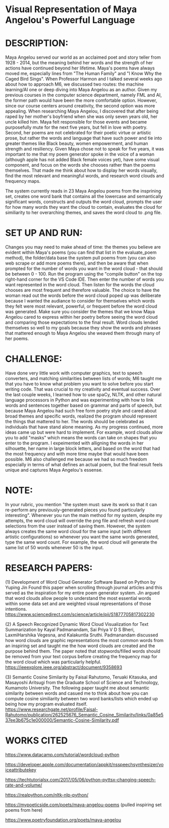 # Visual Representation of Maya Angelou's Powerful Language  
# DESCRIPTION: 
Maya Angelou served our world as an acclaimed poet and story teller from 1928 - 2014, but the meaning behind her words and the strength of her actions have continued beyond her lifetime. Maya's poems have always moved me, especially lines from "The Human Family" and "I Know Why the Caged Bird Sings". When Professor Harmon and I talked several weeks ago about how to approach M6, we discussed two routes: the machine learning/AI one or deep diving into Maya Angelou as an author. Given my previous courses in the computer science department, namely FML and AI, the former path would have been the more comfortable option. However, since our course centers around creativity, the second option was more appealing. When researching Maya Angelou, I discovered that after being raped by her mother's boyfriend when she was only seven years old, her uncle killed him. Maya felt responsible for those events and became purposefully mute for the next five years, but fell in love with poetry. Second, her poems are not celebrated for their poetic virtue or artistic prose, but rather the words and language that have such power and tie into greater themes like Black beauty, women empowerment, and human strength and resiliency. Given Maya chose not to speak for five years, it was important to me that my poem generator spoke in the voice of a woman (although apple has not added Black female voices yet), have some visual component, and focus on the words she chooses rather than the poems themselves. That made me think about how to display her words visually, find the most relevant and meaningful words, and research word clouds and frequency maps. 

The system currently reads in 23 Maya Angelou poems from the insprining set, creates one word bank that contains all the lowercase and semantically significant words, constructs and outputs the word cloud, prompts the user for how many words they want the cloud to contain, evaluates the cloud for similiarity to her overarching themes, and saves the word cloud to .png file. 

# SET UP AND RUN: 
Changes you may need to make ahead of time: the themes you believe are evident within Maya's poems (you can find that list in the evaluate_poem method), the folder/data base the system pull poems from (you can also web scrape or add more poems there), and then be aware that when prompted for the number of words you want in the word cloud - that should be between 0 - 100. Run the program using the "compile button" on the top right-hand corner for the VS Code IDE. Then enter the number of words you want represented in the word cloud. Then listen for the words the cloud chooses are most frequent and therefore valuable. The choice to have the woman read out the words before the word cloud poped up was deliberate because I wanted the audiance to consider for themselves which words they felt were most relevant, powerful, or frequent before the word cloud was generated. Make sure you consider the themes that we know Maya Angelou cared to express within her poetry before seeing the word cloud and comparing those expectations to the final result. Word clouds lended themselves so well to my goals because they show the words and phrases that mattered enough to Maya Angelou she weaved them through many of her poems.  
 
# CHALLENGE: 
Have done very little work with computer graphics, text to speech converters, and matching similarities between lists of words; M6 taught me that you have to know what problem you want to solve before you start writing code. That was crucial to my creativity and eventual success. Over the last couple weeks, I learned how to use spaCy, NLTK, and other natural language processors in Python and was experimenting with how to link words and sentences together based on grammar and parts of speech, but because Maya Angelou had such free form poetry style and cared about broad themes and specific words, realized the program should represent the things that mattered to her. The words should be celebrated as individuals that have stand alone meaning. As my progress continued, more ideas came up but were hard to implement. For example, word clouds allow you to add "masks" which means the words can take on shapes that you enter to the program. I expeimented with alligning the words in her silhouette, her name in large block letters, and based on the word that had the most frequency and with more time maybe that would have been possible. M6 also challenged me because we had so much freedom especially in terms of what defines an actual poem, but the final result feels unique and captures Maya Angelou's essense. 

# NOTE: 
In your rubric, you mention "the system must: save its work so that it can re-perform any previously-generated pieces you found particularly interesting". Whenever you run the main method for my system, despite my attempts, the word cloud will override the png file and refresh word count selections from the user instead of saving them. However, the system always creates the same word cloud for the same input (with different artistic configurations) so whenever you want the same words generated, type the same word count. For example, the word cloud will generate the same list of 50 words whenever 50 is the input. 

# RESEARCH PAPERS: 
(1) Development of Word Cloud Generator Software Based on Python by Yuping Jin
Found this paper when scrolling through journal articles and this served as the inspiration for my entire poem generator system. Jin argued that word clouds allow people to understand the most essential words within some data set and are weighted visual representations of those intentions. 
https://www.sciencedirect.com/science/article/pii/S1877705817302230

(2) A Speech Recognized Dynamic Word Cloud Visualization for Text Summarization by Kayal Padmanandam, Sai Priya V D S Bheri, LaxmiHarshika Vegesna, and Kalakuntla Sruthi. Padmanandam discussed how word clouds are graphic representations the most common words from an inspiring set and taught me the how word clouds are created and the purpose behind them. The paper noted that stopwords/filled words should be removed from your text corpus before creating the frequency map for the word cloud which was particularly helpful. 
https://ieeexplore.ieee.org/abstract/document/9358693

(3) Semantic Cosine Similarity by Faisal Rahutomo, Teruaki Kitasuka, and Masayoshi Aritsugi from the Graduate School of Science and Technology, Kumamoto University. The following paper taught me about semantic similarity between words and casued me to think about how you can compute cosine similiarity between two word banks/lists which ended up being how my program evaluated itself. 
https://www.researchgate.net/profile/Faisal-Rahutomo/publication/262525676_Semantic_Cosine_Similarity/links/0a85e537ee3b675c1e000000/Semantic-Cosine-Similarity.pdf

# WORKS CITED
https://www.datacamp.com/tutorial/wordcloud-python

https://developer.apple.com/documentation/appkit/nsspeechsynthesizer/voiceattributekey

https://techtutorialsx.com/2017/05/06/python-pyttsx-changing-speech-rate-and-volume/

https://realpython.com/nltk-nlp-python/

https://mypoeticside.com/poets/maya-angelou-poems
(pulled inspiring set poems from here)

https://www.poetryfoundation.org/poets/maya-angelou







